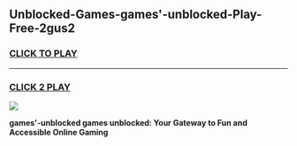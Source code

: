 
## Unblocked-Games-games'-unblocked-Play-Free-2gus2
<h3>
<a href="https://premium76.site?title=games'-unblocked&ref=23A">CLICK TO PLAY</a></h3>
<hr>

<h3>
<a href="https://premium76.site?title=games'-unblocked&ref=23A">CLICK 2 PLAY</a>
  
</h3>

<a href="https://premium76.site?title=games'-unblocked&ref=23A"><img src="https://clearcache.store/games.png"></a>


**games'-unblocked games unblocked: Your Gateway to Fun and Accessible Online Gaming**
